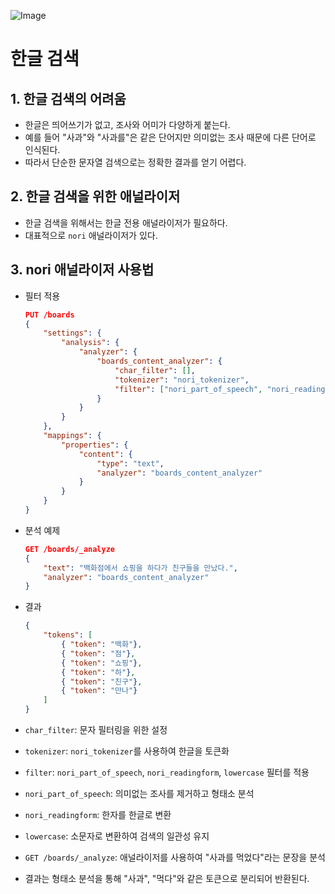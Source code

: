 ![Image](https://github.com/user-attachments/assets/c4318983-db7b-4768-a789-7c33a3fbf220)

# 한글 검색

## 1. 한글 검색의 어려움
- 한글은 띄어쓰기가 없고, 조사와 어미가 다양하게 붙는다.
- 예를 들어 "사과"와 "사과를"은 같은 단어지만 의미없는 조사 때문에 다른 단어로 인식된다.
- 따라서 단순한 문자열 검색으로는 정확한 결과를 얻기 어렵다.
## 2. 한글 검색을 위한 애널라이저
- 한글 검색을 위해서는 한글 전용 애널라이저가 필요하다.
- 대표적으로 `nori` 애널라이저가 있다.
## 3. nori 애널라이저 사용법
- 필터 적용
    ```json
    PUT /boards
    {
        "settings": {
            "analysis": {
                "analyzer": {
                    "boards_content_analyzer": {
                        "char_filter": [],
                        "tokenizer": "nori_tokenizer",
                        "filter": ["nori_part_of_speech", "nori_readingform", "lowercase"]
                    }
                }
            }
        },
        "mappings": {
            "properties": {
                "content": {
                    "type": "text",
                    "analyzer": "boards_content_analyzer"
                }
            }
        }
    }
    ```

- 분석 예제
    ```json
    GET /boards/_analyze
    {
        "text": "백화점에서 쇼핑을 하다가 친구들을 만났다.",
        "analyzer": "boards_content_analyzer"
    }
    ```

- 결과
    ```json
    {
        "tokens": [
            { "token": "백화"},
            { "token": "점"},
            { "token": "쇼핑"},
            { "token": "하"},
            { "token": "친구"},
            { "token": "만나"}
        ]
    }
    ```
- `char_filter`: 문자 필터링을 위한 설정
- `tokenizer`: `nori_tokenizer`를 사용하여 한글을 토큰화
- `filter`: `nori_part_of_speech`, `nori_readingform`, `lowercase` 필터를 적용
- `nori_part_of_speech`: 의미없는 조사를 제거하고 형태소 분석
- `nori_readingform`: 한자를 한글로 변환
- `lowercase`: 소문자로 변환하여 검색의 일관성 유지
- `GET /boards/_analyze`: 애널라이저를 사용하여 "사과를 먹었다"라는 문장을 분석
- 결과는 형태소 분석을 통해 "사과", "먹다"와 같은 토큰으로 분리되어 반환된다.
